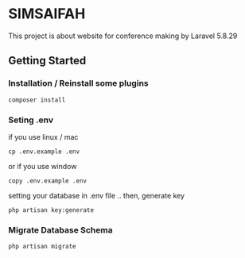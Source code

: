 # SIMSAIFAH

This project is about website for conference making by Laravel 5.8.29

## Getting Started

### Installation / Reinstall some plugins
```
composer install
```
### Seting .env
if you use linux / mac
```
cp .env.example .env
```
or if you use window
```
copy .env.example .env
```
setting your database in .env file .. then, generate key 
```
php artisan key:generate
```
### Migrate Database Schema
```
php artisan migrate
```
